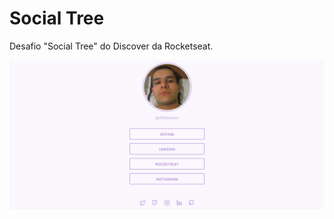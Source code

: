 # Social Tree

Desafio "Social Tree" do Discover da Rocketseat.

![Desafio "Social Tree"](https://github.com/oifelipesan/Social-Tree/blob/main/assets/images/social-tree.png)